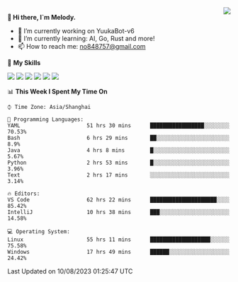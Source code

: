 <a href="#">
  <img align="right" src="https://github-readme-stats.vercel.app/api?username=melodyyuuka&count_private=true&show_icons=true" />
</a>

**👋 Hi there, I`m Melody.**

- 🔭 I’m currently working on YuukaBot-v6
- 🌱 I’m currently learning: AI, Go, Rust and more!
- 📫 How to reach me: no848757@gmail.com

🌟 **My Skills** 

![](https://img.shields.io/badge/-Python-3e74a2?style=flat-square&logo=Python&logoColor=fff)
![](https://img.shields.io/badge/-Java-007396?style=flat-square&logo=OpenJDK&logoColor=fff)
![](https://img.shields.io/badge/-Node.js-339933?style=flat-square&logo=Node.js&logoColor=fff)
![](https://img.shields.io/badge/-Git-f05032?style=flat-square&logo=git&logoColor=fff)
![](https://img.shields.io/badge/-PostgreSQL-4169e1?style=flat-square&logo=PostgreSQL&logoColor=fff)
![](https://img.shields.io/badge/-VSCode-007acc?style=flat-square&logo=Visual-Studio-Code&logoColor=fff)


<!--START_SECTION:waka-->
📊 **This Week I Spent My Time On** 

```text
⌚︎ Time Zone: Asia/Shanghai

💬 Programming Languages: 
YAML                     51 hrs 30 mins      █████████████████░░░░░░░░   70.53% 
Bash                     6 hrs 29 mins       ██░░░░░░░░░░░░░░░░░░░░░░░   8.9% 
Java                     4 hrs 8 mins        █░░░░░░░░░░░░░░░░░░░░░░░░   5.67% 
Python                   2 hrs 53 mins       █░░░░░░░░░░░░░░░░░░░░░░░░   3.96% 
Text                     2 hrs 17 mins       ░░░░░░░░░░░░░░░░░░░░░░░░░   3.14%

🔥 Editors: 
VS Code                  62 hrs 22 mins      █████████████████████░░░░   85.42% 
IntelliJ                 10 hrs 38 mins      ███░░░░░░░░░░░░░░░░░░░░░░   14.58%

💻 Operating System: 
Linux                    55 hrs 11 mins      ███████████████████░░░░░░   75.58% 
Windows                  17 hrs 49 mins      ██████░░░░░░░░░░░░░░░░░░░   24.42%

```


 Last Updated on 10/08/2023 01:25:47 UTC
<!--END_SECTION:waka-->
